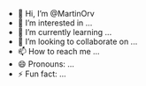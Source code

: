- 👋 Hi, I’m @MartinOrv
- 👀 I’m interested in ...
- 🌱 I’m currently learning ...
- 💞️ I’m looking to collaborate on ...
- 📫 How to reach me ...
- 😄 Pronouns: ...
- ⚡ Fun fact: ...

<!---
MartinOrv/MartinOrv is a ✨ special ✨ repository because its `README.md` (this file) appears on your GitHub profile.
You can click the Preview link to take a look at your changes.
--->
